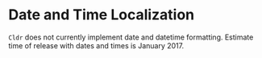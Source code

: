 # Date and Time Localization

`Cldr` does not currently implement date and datetime formatting.  Estimate time of release with dates and times is January 2017.